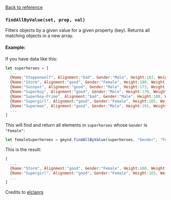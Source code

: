 [Back to reference](../README.md)

### `findAllByValue(set, prop, val)`

Filters objects by a given value for a given property (key). Returns all matching objects in a new array.

#### Example:

If you have data like this:
```javascript
let superheroes = [ 
  ...
  {Name:"Steppenwolf", Alignment:"bad", Gender:"Male", Height:183, Weight:91},
  {Name:"Storm", Alignment:"good", Gender:"Female", Height:180, Weight:57},
  {Name:"Sunspot", Alignment:"good", Gender:"Male", Height:173, Weight:77},
  {Name:"Superboy", Alignment:"good", Gender:"Male", Height:170, Weight:68},
  {Name:"Superboy-Prime", Alignment:"bad", Gender:"Male", Height:180, Weight:77},
  {Name:"Supergirl", Alignment:"good", Gender:"Female", Height:165, Weight:54},
  {Name:"Superman", Alignment:"good", Gender:"Male", Height:191, Weight:101},
  ...
]
```

This will find and return all elements in `superheroes` whose `Gender` is `"Female"`:
```javascript
let femaleSuperheroes = gmynd.findAllByValue(superheroes, "Gender", "Female");
```

This is the result:
```javascript
[
  ...
  {Name:"Storm", Alignment:"good", Gender:"Female", Height:180, Weight:57},
  {Name:"Supergirl", Alignment:"good", Gender:"Female", Height:165, Weight:54},
  ...
]
```

Credits to [elclanrs](https://stackoverflow.com/a/13964186)